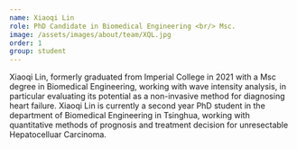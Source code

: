 ```yaml
---
name: Xiaoqi Lin
role: PhD Candidate in Biomedical Engineering <br/> Msc.
image: /assets/images/about/team/XQL.jpg
order: 1
group: student
---
```


Xiaoqi Lin, formerly graduated from Imperial College in 2021 with a Msc degree in Biomedical Engineering, working with wave intensity analysis, in particular evaluating its potential as a non-invasive method for diagnosing heart failure. 
Xiaoqi Lin is currently a second year PhD student in the department of Biomedical Engineering in Tsinghua, working with quantitative methods of prognosis and treatment decision for unresectable Hepatocelluar Carcinoma.